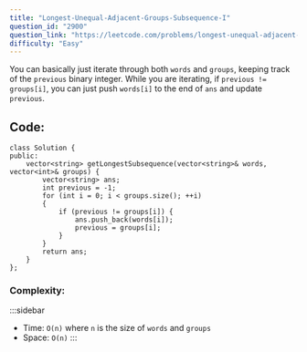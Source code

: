 ```yaml
---
title: "Longest-Unequal-Adjacent-Groups-Subsequence-I"
question_id: "2900"
question_link: "https://leetcode.com/problems/longest-unequal-adjacent-groups-subsequence-i/"
difficulty: "Easy"
---
```


You can basically just iterate through both `words` and `groups`,
keeping track of the `previous` binary integer.
While you are iterating, if `previous != groups[i]`,
you can just push `words[i]` to the end of `ans` and update `previous`.

## Code<span>:</span>

```{.cpp}
class Solution {
public:
    vector<string> getLongestSubsequence(vector<string>& words, vector<int>& groups) {
        vector<string> ans;
        int previous = -1;
        for (int i = 0; i < groups.size(); ++i) 
        {
            if (previous != groups[i]) {
                ans.push_back(words[i]);
                previous = groups[i];
            }
        }
        return ans;
    }
};
```

### Complexity<span>:</span>

:::sidebar
- Time: `O(n)` where `n` is the size of `words` and `groups`
- Space: `O(n)`
:::
